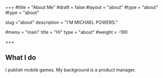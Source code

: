 +++
#title = "About Me"
#draft = false
#layout = "about"
#type = "about"
#type = "about"

slug ="about"
description = "I'M MICHAEL POWERS."

#menu = "main"
title = "HI"
type = "about"
#weight = -190

+++

## What I do
I publish mobile games.
My background is a product manager.



